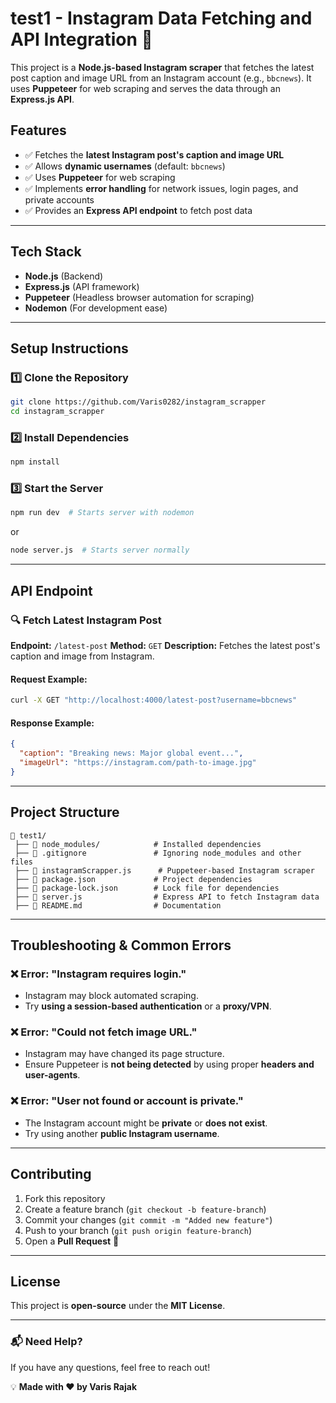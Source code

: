 # test1 - Instagram Data Fetching and API Integration 🚀

This project is a **Node.js-based Instagram scraper** that fetches the latest post caption and image URL from an Instagram account (e.g., `bbcnews`). It uses **Puppeteer** for web scraping and serves the data through an **Express.js API**.

## **Features**
- ✅ Fetches the **latest Instagram post's caption and image URL**
- ✅ Allows **dynamic usernames** (default: `bbcnews`)
- ✅ Uses **Puppeteer** for web scraping
- ✅ Implements **error handling** for network issues, login pages, and private accounts
- ✅ Provides an **Express API endpoint** to fetch post data

---
## **Tech Stack**
- **Node.js** (Backend)
- **Express.js** (API framework)
- **Puppeteer** (Headless browser automation for scraping)
- **Nodemon** (For development ease)

---
## **Setup Instructions**

### **1️⃣ Clone the Repository**
```sh
git clone https://github.com/Varis0282/instagram_scrapper
cd instagram_scrapper
```

### **2️⃣ Install Dependencies**
```sh
npm install
```

### **3️⃣ Start the Server**
```sh
npm run dev  # Starts server with nodemon
```
or  
```sh
node server.js  # Starts server normally
```

---
## **API Endpoint**
### **🔍 Fetch Latest Instagram Post**
**Endpoint:** `/latest-post`
**Method:** `GET`
**Description:** Fetches the latest post's caption and image from Instagram.

#### **Request Example:**
```sh
curl -X GET "http://localhost:4000/latest-post?username=bbcnews"
```
#### **Response Example:**
```json
{
  "caption": "Breaking news: Major global event...",
  "imageUrl": "https://instagram.com/path-to-image.jpg"
}
```

---
## **Project Structure**
```
📂 test1/
 ├── 📂 node_modules/            # Installed dependencies
 ├── 📜 .gitignore               # Ignoring node_modules and other files
 ├── 📜 instagramScrapper.js      # Puppeteer-based Instagram scraper
 ├── 📜 package.json             # Project dependencies
 ├── 📜 package-lock.json        # Lock file for dependencies
 ├── 📜 server.js                # Express API to fetch Instagram data
 ├── 📜 README.md                # Documentation
```

---
## **Troubleshooting & Common Errors**
### ❌ **Error: "Instagram requires login."**
- Instagram may block automated scraping.
- Try **using a session-based authentication** or a **proxy/VPN**.

### ❌ **Error: "Could not fetch image URL."**
- Instagram may have changed its page structure.
- Ensure Puppeteer is **not being detected** by using proper **headers and user-agents**.

### ❌ **Error: "User not found or account is private."**
- The Instagram account might be **private** or **does not exist**.
- Try using another **public Instagram username**.

---
## **Contributing**
1. Fork this repository  
2. Create a feature branch (`git checkout -b feature-branch`)  
3. Commit your changes (`git commit -m "Added new feature"`)  
4. Push to your branch (`git push origin feature-branch`)  
5. Open a **Pull Request** 🚀  

---
## **License**
This project is **open-source** under the **MIT License**.

---
### **📬 Need Help?**
If you have any questions, feel free to reach out!

💡 **Made with ❤️ by Varis Rajak**

